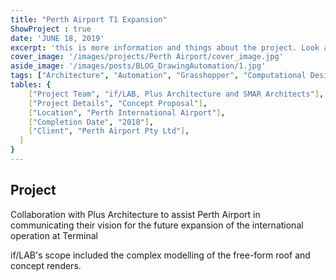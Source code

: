 ```yaml
---
title: "Perth Airport T1 Expansion" 
ShowProject : true
date: 'JUNE 18, 2019'
excerpt: 'this is more information and things about the project. Look at this test, it is testing the length of the item'
cover_image: '/images/projects/Perth Airport/cover_image.jpg'
aside_image: '/images/posts/BLOG_DrawingAutomation/1.jpg'
tags: ["Architecture", "Automation", "Grasshopper", "Computational Design", "Rhino 3D"]
tables: {
    ["Project Team", "if/LAB, Plus Architecture and SMAR Architects"],
    ["Project Details", "Concept Proposal"],
    ["Location", "Perth International Airport"],
    ["Completion Date", "2018"],   
    ["Client", "Perth Airport Pty Ltd"],
  ]
}
---
```


## Project

Collaboration with Plus Architecture to assist Perth Airport in communicating their vision for the future expansion of the international operation at Terminal

if/LAB's scope included the complex modelling of the free-form roof and concept renders.